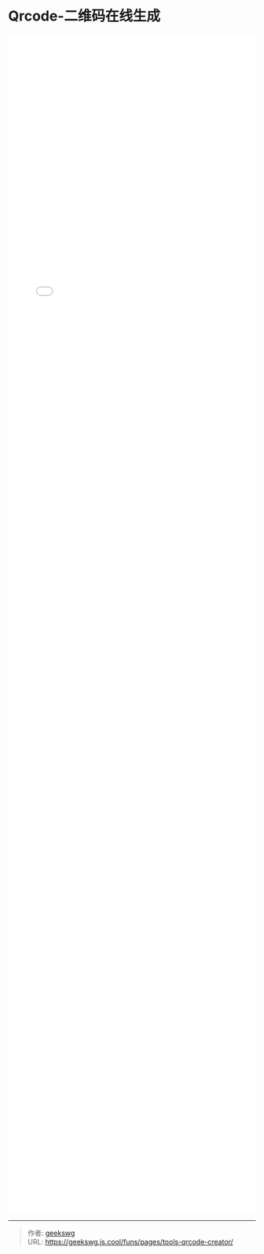 # Qrcode-二维码在线生成

<!--more-->
<!DOCTYPE html>
<html lang="zh">

<head>
  <meta charset="UTF-8">
  <meta name="viewport" content="width=device-width, initial-scale=1.0">
  <title>html -title</title>
  <style>
    
  </style>
</head>
<body>

  <iframe allowtransparency="true" frameborder="0" width="100%" height="2400px" scrolling="no" src="/html/tools/qrcode-creator/index.html"></iframe>

</body>
</html>

---

> 作者: [geekswg](https://github.com/geekswg)  
> URL: https://geekswg.js.cool/funs/pages/tools-qrcode-creator/  

